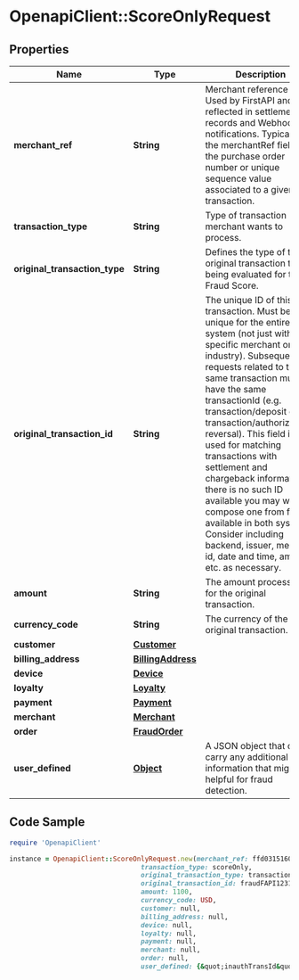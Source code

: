 # OpenapiClient::ScoreOnlyRequest

## Properties

Name | Type | Description | Notes
------------ | ------------- | ------------- | -------------
**merchant_ref** | **String** | Merchant reference code. Used by FirstAPI and reflected in settlement records and Webhook notifications. Typically, the merchantRef field is the purchase order number or unique sequence value associated to a given transaction. | [optional] 
**transaction_type** | **String** | Type of transaction merchant wants to process. | 
**original_transaction_type** | **String** | Defines the type of the original transaction that is being evaluated for the Fraud Score. | 
**original_transaction_id** | **String** | The unique ID of this transaction. Must be unique for the entire system (not just within a specific merchant or industry). Subsequent requests related to the same transaction must have the same transactionId (e.g. transaction/deposit or transaction/authorization-reversal). This field is used for matching transactions with settlement and chargeback information. If there is no such ID available you may wish to compose one from fields available in both systems. Consider including backend, issuer, merchant id, date and time, amount, etc. as necessary. | 
**amount** | **String** | The amount processed for the original transaction. | 
**currency_code** | **String** | The currency of the original transaction. | 
**customer** | [**Customer**](Customer.md) |  | [optional] 
**billing_address** | [**BillingAddress**](BillingAddress.md) |  | [optional] 
**device** | [**Device**](Device.md) |  | [optional] 
**loyalty** | [**Loyalty**](Loyalty.md) |  | [optional] 
**payment** | [**Payment**](Payment.md) |  | 
**merchant** | [**Merchant**](Merchant.md) |  | 
**order** | [**FraudOrder**](FraudOrder.md) |  | [optional] 
**user_defined** | [**Object**](.md) | A JSON object that can carry any additional information that might be helpful for fraud detection. | [optional] 

## Code Sample

```ruby
require 'OpenapiClient'

instance = OpenapiClient::ScoreOnlyRequest.new(merchant_ref: ffd031516002,
                                 transaction_type: scoreOnly,
                                 original_transaction_type: transaction/authorization,
                                 original_transaction_id: fraudFAPI1231231,
                                 amount: 1100,
                                 currency_code: USD,
                                 customer: null,
                                 billing_address: null,
                                 device: null,
                                 loyalty: null,
                                 payment: null,
                                 merchant: null,
                                 order: null,
                                 user_defined: {&quot;inauthTransId&quot;:1234})
```


